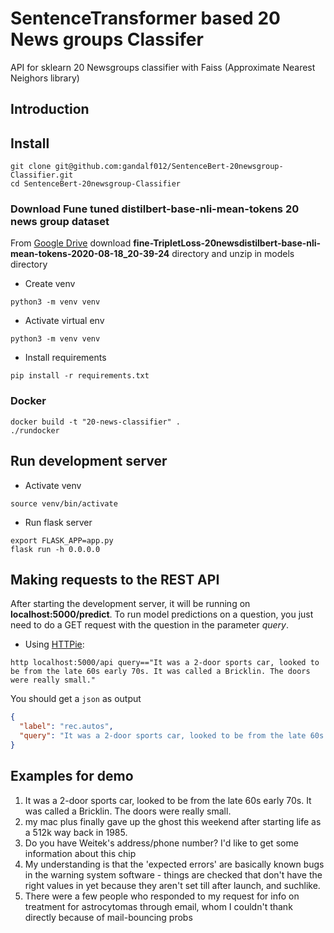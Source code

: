 # SentenceTransformer based 20 News groups Classifer

API for sklearn 20 Newsgroups classifier with Faiss (Approximate Nearest Neighors library)

## Introduction

## Install

```shell
git clone git@github.com:gandalf012/SentenceBert-20newsgroup-Classifier.git
cd SentenceBert-20newsgroup-Classifier
```
### Download Fune tuned **distilbert-base-nli-mean-tokens** 20 news group dataset
From [Google Drive](https://drive.google.com/drive/folders/1iOgIA4WQOIl5Ao2NPN2swBGc9BiZLde4)
download **fine-TripletLoss-20newsdistilbert-base-nli-mean-tokens-2020-08-18_20-39-24** directory and unzip in models directory

* Create venv
```shell
python3 -m venv venv
```
* Activate virtual env
```shell
python3 -m venv venv
```
* Install requirements
```shell
pip install -r requirements.txt
```
### Docker
```
docker build -t "20-news-classifier" .
./rundocker
```

## Run development server

* Activate venv
```shell
source venv/bin/activate
```

* Run flask server
```shell
export FLASK_APP=app.py
flask run -h 0.0.0.0
```

## Making requests to the REST API

After starting the development server, it will be running on **localhost:5000/predict**.
To run model predictions on a question, you just need to do a GET request with the question in the parameter _query_.


* Using [HTTPie](https://httpie.org/):

```shell
http localhost:5000/api query=="It was a 2-door sports car, looked to be from the late 60s early 70s. It was called a Bricklin. The doors were really small."
```
You should get a `json` as output
```json
{
  "label": "rec.autos",
  "query": "It was a 2-door sports car, looked to be from the late 60s early 70s. It was called a Bricklin. The doors were really small."
}
```

## Examples for demo

1. It was a 2-door sports car, looked to be from the late 60s early 70s. It was called a Bricklin. The doors were really small. 
2. my mac plus finally gave up the ghost this weekend after starting life as a 512k way back in 1985.
3. Do you have Weitek's address/phone number?  I'd like to get some information about this chip
4. My understanding is that the 'expected errors' are basically known bugs in the warning system software - things are checked that don't have the right values in yet because they aren't set till after launch, and suchlike.
5. There were a few people who responded to my request for info on treatment for astrocytomas through email, whom I couldn't thank directly because of mail-bouncing probs 